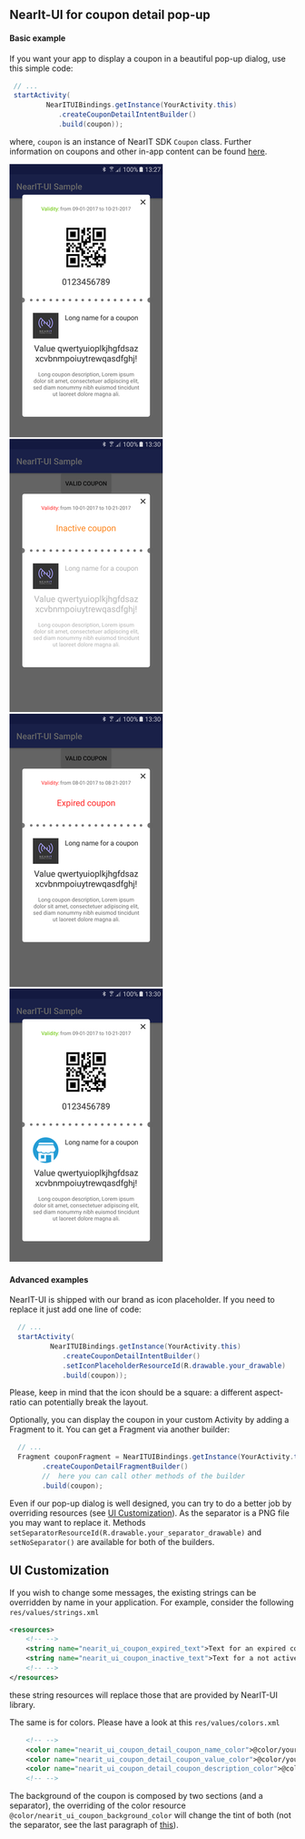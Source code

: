 ## NearIt-UI for coupon detail pop-up
#### Basic example
If you want your app to display a coupon in a beautiful pop-up dialog, use this simple code:

```java
 // ...
 startActivity(
         NearITUIBindings.getInstance(YourActivity.this)
            .createCouponDetailIntentBuilder()
            .build(coupon));
```

where, `coupon` is an instance of NearIT SDK `Coupon` class. Further information on coupons and other in-app content can be found [here](http://nearit-android.readthedocs.io/en/latest/in-app-content/).

![NearIT-UI active coupon dialog](valid_coupon.png)
![NearIT-UI inactive coupon dialog](inactive_coupon.png)
![NearIT-UI expired coupon dialog](expired_coupon.png)
![NearIT-UI custom icon coupon dialog](custom_icon_coupon.png)

#### Advanced examples
NearIT-UI is shipped with our brand as icon placeholder. If you need to replace it just add one line of code:

```java
  // ...
  startActivity(
          NearITUIBindings.getInstance(YourActivity.this)
             .createCouponDetailIntentBuilder()
             .setIconPlaceholderResourceId(R.drawable.your_drawable)
             .build(coupon));
```

Please, keep in mind that the icon should be a square: a different aspect-ratio can potentially break the layout.

Optionally, you can display the coupon in your custom Activity by adding a Fragment to it. You can get a Fragment via another builder:

```java
  // ...
  Fragment couponFragment = NearITUIBindings.getInstance(YourActivity.this)
        .createCouponDetailFragmentBuilder()
        //  here you can call other methods of the builder
        .build(coupon);
```

Even if our pop-up dialog is well designed, you can try to do a better job by overriding resources (see [UI Customization](##ui-customization)). As the separator is a PNG file you may want to replace it.
Methods `setSeparatorResourceId(R.drawable.your_separator_drawable)` and `setNoSeparator()` are available for both of the builders.

## UI Customization

If you wish to change some messages, the existing strings can be overridden by name in your application. For example, consider the following `res/values/strings.xml`

```xml
<resources>
    <!-- -->
    <string name="nearit_ui_coupon_expired_text">Text for an expired coupon</string>
    <string name="nearit_ui_coupon_inactive_text">Text for a not active coupon</string>
    <!-- -->
</resources>
```

these string resources will replace those that are provided by NearIT-UI library.

The same is for colors. Please have a look at this `res/values/colors.xml`

```xml
    <!-- -->
    <color name="nearit_ui_coupon_detail_coupon_name_color">@color/your_color1</color>
    <color name="nearit_ui_coupon_detail_coupon_value_color">@color/your_color2</color>
    <color name="nearit_ui_coupon_detail_coupon_description_color">@color/your_color1</color>
    <!-- -->
```

The background of the coupon is composed by two sections (and a separator), the overriding of the color resource `@color/nearit_ui_coupon_background_color` will change the tint of both (not the separator, see the last paragraph of [this](####advanced-examples)).